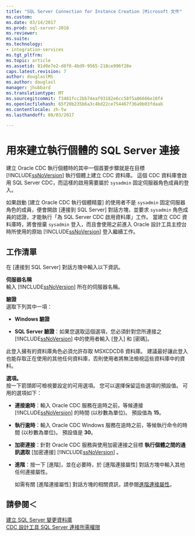 ```yaml
---
title: "SQL Server Connection for Instance Creation |Microsoft 文件"
ms.custom: 
ms.date: 03/14/2017
ms.prod: sql-server-2016
ms.reviewer: 
ms.suite: 
ms.technology:
- integration-services
ms.tgt_pltfrm: 
ms.topic: article
ms.assetid: 81d0e7e2-d8f0-4bd9-9565-218ce996f28e
caps.latest.revision: 7
author: douglaslMS
ms.author: douglasl
manager: jhubbard
ms.translationtype: MT
ms.sourcegitcommit: f3481fcc2bb74eaf93182e6cc58f5a06666e10f4
ms.openlocfilehash: 65f20b235b6a3c4bd22ce754467f36a9b03fdaab
ms.contentlocale: zh-tw
ms.lasthandoff: 08/03/2017

---
```

# <a name="sql-server-connection-for-instance-creation"></a>用來建立執行個體的 SQL Server 連接
  建立 Oracle CDC 執行個體時的其中一個首要步驟就是在目標 [!INCLUDE[ssNoVersion](../../includes/ssnoversion-md.md)] 執行個體上建立 CDC 資料庫。 這個 CDC 資料庫會啟用 SQL Server CDC，而這樣的啟用需要屬於 `sysadmin` 固定伺服器角色成員的登入。  
  
 如果啟動 [建立 Oracle CDC 執行個體精靈] 的使用者不是 `sysadmin` 固定伺服器角色的成員，便會開啟 [連接到 SQL Server] 對話方塊，並要求 `sysadmin` 角色成員的認證，才能執行「為 SQL Server CDC 啟用資料庫」工作。 當建立 CDC 資料庫時，將會捨棄 `sysadmin` 登入，而且會使用之前進入 Oracle 設計工具主控台時所使用的原始 [!INCLUDE[ssNoVersion](../../includes/ssnoversion-md.md)] 登入繼續工作。  
  
## <a name="task-list"></a>工作清單  
 在 [連接到 SQL Server] 對話方塊中輸入以下資訊。  
  
 **伺服器名稱**  
 輸入 [!INCLUDE[ssNoVersion](../../includes/ssnoversion-md.md)] 所在的伺服器名稱。  
  
 **驗證**  
 選取下列其中一項：  
  
-   **Windows 驗證**  
  
-   **SQL Server 驗證**：如果您選取這個選項，您必須針對您所連接之 [!INCLUDE[ssNoVersion](../../includes/ssnoversion-md.md)] 中的使用者輸入 [登入] 和 [密碼]。  
  
 此登入擁有的資料庫角色必須允許存取 MSXCDCDB 資料庫。 建議最好讓此登入也能存取正在使用的其他任何資料庫，否則使用者將無法檢視這些資料庫中的資料。  
  
 **選項。**  
 按一下箭頭即可檢視要設定的可用選項。 您可以選擇保留這些選項的預設值。 可用的選項如下：  
  
-   **連接逾時**：輸入 Oracle CDC 服務在逾時之前，等候連接 [!INCLUDE[ssNoVersion](../../includes/ssnoversion-md.md)] 的時間 (以秒數為單位)。 預設值為 **15**。  
  
-   **執行逾時**：輸入 Oracle CDC Windows 服務在逾時之前，等候執行命令的時間 (以秒數為單位)。 預設值是 **30**。  
  
-   **加密連接**：針對 Oracle CDC 服務與使用加密連接之目標 **執行個體之間的通訊選取** [加密連接] [!INCLUDE[ssNoVersion](../../includes/ssnoversion-md.md)] 。  
  
-   **進階**：按一下 [進階]，並在必要時，於 [進階連接屬性] 對話方塊中輸入其他任何連接屬性。  
  
     如需有關 [進階連接屬性] 對話方塊的相關資訊，請參閱[進階連接屬性](../../integration-services/change-data-capture/advanced-connection-properties.md)。  
  
## <a name="see-also"></a>請參閱＜  
 [建立 SQL Server 變更資料庫](../../integration-services/change-data-capture/create-the-sql-server-change-database.md)   
 [CDC 設計工具 SQL Server 連接所需權限](../../integration-services/change-data-capture/sql-server-connection-required-permissions-for-the-cdc-designer.md)  
  
  
